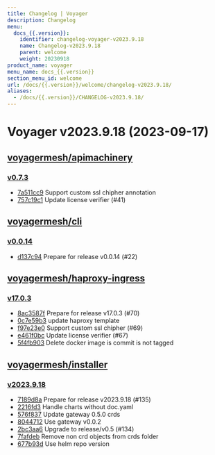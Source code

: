 ```yaml
---
title: Changelog | Voyager
description: Changelog
menu:
  docs_{{.version}}:
    identifier: changelog-voyager-v2023.9.18
    name: Changelog-v2023.9.18
    parent: welcome
    weight: 20230918
product_name: voyager
menu_name: docs_{{.version}}
section_menu_id: welcome
url: /docs/{{.version}}/welcome/changelog-v2023.9.18/
aliases:
  - /docs/{{.version}}/CHANGELOG-v2023.9.18/
---
```


# Voyager v2023.9.18 (2023-09-17)


## [voyagermesh/apimachinery](https://github.com/voyagermesh/apimachinery)

### [v0.7.3](https://github.com/voyagermesh/apimachinery/releases/tag/v0.7.3)

- [7a511cc9](https://github.com/voyagermesh/apimachinery/commit/7a511cc9) Support custom ssl chipher annotation
- [757c19c1](https://github.com/voyagermesh/apimachinery/commit/757c19c1) Update license verifier (#41)



## [voyagermesh/cli](https://github.com/voyagermesh/cli)

### [v0.0.14](https://github.com/voyagermesh/cli/releases/tag/v0.0.14)

- [d137c94](https://github.com/voyagermesh/cli/commit/d137c94) Prepare for release v0.0.14 (#22)



## [voyagermesh/haproxy-ingress](https://github.com/voyagermesh/haproxy-ingress)

### [v17.0.3](https://github.com/voyagermesh/haproxy-ingress/releases/tag/v17.0.3)

- [8ac3587f](https://github.com/voyagermesh/haproxy-ingress/commit/8ac3587fb) Prepare for release v17.0.3 (#70)
- [0c7e59b3](https://github.com/voyagermesh/haproxy-ingress/commit/0c7e59b35) update haproxy template
- [f97e23e0](https://github.com/voyagermesh/haproxy-ingress/commit/f97e23e0d) Support custom ssl chipher (#69)
- [e461f0bc](https://github.com/voyagermesh/haproxy-ingress/commit/e461f0bc2) Update license verifier (#67)
- [5f4fb903](https://github.com/voyagermesh/haproxy-ingress/commit/5f4fb9032) Delete docker image is commit is not tagged



## [voyagermesh/installer](https://github.com/voyagermesh/installer)

### [v2023.9.18](https://github.com/voyagermesh/installer/releases/tag/v2023.9.18)

- [7189d8a](https://github.com/voyagermesh/installer/commit/7189d8a) Prepare for release v2023.9.18 (#135)
- [2216fd3](https://github.com/voyagermesh/installer/commit/2216fd3) Handle charts without doc.yaml
- [576f837](https://github.com/voyagermesh/installer/commit/576f837) Update gateway 0.5.0 crds
- [8044712](https://github.com/voyagermesh/installer/commit/8044712) Use gateway v0.0.2
- [2bc3aa6](https://github.com/voyagermesh/installer/commit/2bc3aa6) Upgrade to release/v0.5 (#134)
- [7fafdeb](https://github.com/voyagermesh/installer/commit/7fafdeb) Remove non crd objects from crds folder
- [677b93d](https://github.com/voyagermesh/installer/commit/677b93d) Use helm repo version





